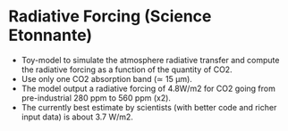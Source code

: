 # Radiative Forcing (Science Etonnante)

- Toy-model to simulate the atmosphere radiative transfer and compute the radiative forcing as a function of 
the quantity of CO2. 
- Use only one CO2 absorption band (≃ 15 µm).
- The model output a radiative forcing of 4.8W/m2 for CO2 going from pre-industrial 280 ppm to 560 ppm (x2). 
- The currently best estimate by scientists (with better code and richer input data) is about 3.7 W/m2.
